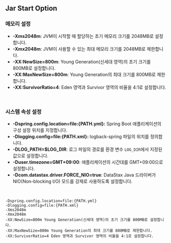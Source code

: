 ## Jar Start Option

### 메모리 설정

- **-Xms2048m**: JVM이 시작할 때 할당하는 초기 메모리 크기를 2048MB로 설정합니다.
- **-Xmx2048m**: JVM이 사용할 수 있는 최대 메모리 크기를 2048MB로 제한합니다.
- **-XX:NewSize=800m**: Young Generation(신세대 영역)의 초기 크기를 800MB로 설정합니다.
- **-XX:MaxNewSize=800m**: Young Generation의 최대 크기를 800MB로 제한합니다.
- **-XX:SurvivorRatio=4**: Eden 영역과 Survivor 영역의 비율을 4:1로 설정합니다.

<br>

### 시스템 속성 설정

- **-Dspring.config.location=file:{PATH.yml}:** Spring Boot 애플리케이션의 구성 설정 위치를 지정합니다.
- **-Dlogging.config=file:{PATH.xml}:** logback-spring 파일의 위치를 정의합니다.
- **-DLOG_PATH=$LOG_DIR**: 로그 파일의 경로를 환경 변수 `LOG_DIR`에서 지정된 값으로 설정합니다.
- **-Duser.timezone=GMT+09:00**: 애플리케이션의 시간대를 GMT+09:00으로 설정합니다.
- **-Dcom.datastax.driver.FORCE_NIO=true**: DataStax Java 드라이버가 NIO(Non-blocking I/O) 모드를 강제로 사용하도록 설정합니다.

<br>

```
-Dspring.config.location=file:{PATH.yml}
-Dlogging.config=file:{PATH.xml}
-Xms2048m
-Xmx2048m
-XX:NewSize=800m Young Generation(신세대 영역)의 초기 크기를 800MB로 설정합니다.
-XX:MaxNewSize=800m Young Generation의 최대 크기를 800MB로 제한합니다.
-XX:SurvivorRatio=4 Eden 영역과 Survivor 영역의 비율을 4:1로 설정합니다.
```
